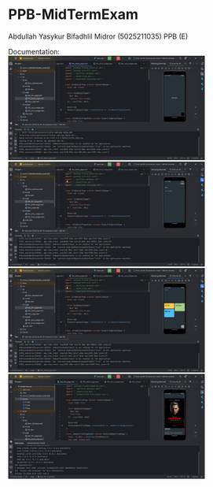 # PPB-MidTermExam

Abdullah Yasykur Bifadhlil Midror (5025211035)
PPB (E)

Documentation:
<img src="https://github.com/FadhlyABD/PPB-MidTermExam/blob/main/assets/ppbmid1.png" width = "400"/> 
<img src="https://github.com/FadhlyABD/PPB-MidTermExam/blob/main/assets/ppbmid2.png" width = "400"/> 
<img src="https://github.com/FadhlyABD/PPB-MidTermExam/blob/main/assets/ppbmid3.png" width = "400"/> 
<img src="https://github.com/FadhlyABD/PPB-MidTermExam/blob/main/assets/ppbmid4.png" width = "400"/> 

